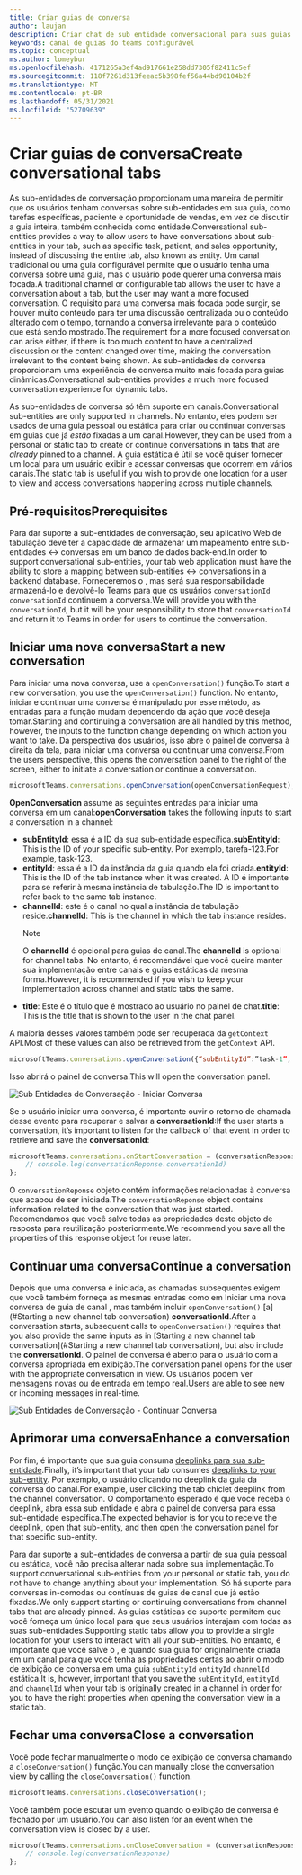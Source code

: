 ```yaml
---
title: Criar guias de conversa
author: laujan
description: Criar chat de sub entidade conversacional para suas guias de canal
keywords: canal de guias do teams configurável
ms.topic: conceptual
ms.author: lomeybur
ms.openlocfilehash: 4171265a3ef4ad917661e258dd7305f82411c5ef
ms.sourcegitcommit: 118f7261d313feeac5b398fef56a44bd90104b2f
ms.translationtype: MT
ms.contentlocale: pt-BR
ms.lasthandoff: 05/31/2021
ms.locfileid: "52709639"
---
```

# <a name="create-conversational-tabs"></a><span data-ttu-id="65748-104">Criar guias de conversa</span><span class="sxs-lookup"><span data-stu-id="65748-104">Create conversational tabs</span></span>

<span data-ttu-id="65748-105">As sub-entidades de conversação proporcionam uma maneira de permitir que os usuários tenham conversas sobre sub-entidades em sua guia, como tarefas específicas, paciente e oportunidade de vendas, em vez de discutir a guia inteira, também conhecida como entidade.</span><span class="sxs-lookup"><span data-stu-id="65748-105">Conversational sub-entities provides a way to allow users to have conversations about sub-entities in your tab, such as specific task, patient, and sales opportunity, instead of discussing the entire tab, also known as entity.</span></span> <span data-ttu-id="65748-106">Um canal tradicional ou uma guia configurável permite que o usuário tenha uma conversa sobre uma guia, mas o usuário pode querer uma conversa mais focada.</span><span class="sxs-lookup"><span data-stu-id="65748-106">A traditional channel or configurable tab allows the user to have a conversation about a tab, but the user may want a more focused conversation.</span></span> <span data-ttu-id="65748-107">O requisito para uma conversa mais focada pode surgir, se houver muito conteúdo para ter uma discussão centralizada ou o conteúdo alterado com o tempo, tornando a conversa irrelevante para o conteúdo que está sendo mostrado.</span><span class="sxs-lookup"><span data-stu-id="65748-107">The requirement for a more focused conversation can arise either, if there is too much content to have a centralized discussion or the content changed over time, making the conversation irrelevant to the content being shown.</span></span> <span data-ttu-id="65748-108">As sub-entidades de conversa proporcionam uma experiência de conversa muito mais focada para guias dinâmicas.</span><span class="sxs-lookup"><span data-stu-id="65748-108">Conversational sub-entities provides a much more focused conversation experience for dynamic tabs.</span></span>

<span data-ttu-id="65748-109">As sub-entidades de conversa só têm suporte em canais.</span><span class="sxs-lookup"><span data-stu-id="65748-109">Conversational sub-entities are only supported in channels.</span></span> <span data-ttu-id="65748-110">No entanto, eles podem ser usados de uma guia pessoal ou estática para criar ou continuar conversas em guias que já *estão* fixadas a um canal.</span><span class="sxs-lookup"><span data-stu-id="65748-110">However, they can be used from a personal or static tab to create or continue conversations in tabs that are *already* pinned to a channel.</span></span> <span data-ttu-id="65748-111">A guia estática é útil se você quiser fornecer um local para um usuário exibir e acessar conversas que ocorrem em vários canais.</span><span class="sxs-lookup"><span data-stu-id="65748-111">The static tab is useful if you wish to provide one location for a user to view and access conversations happening across multiple channels.</span></span>

## <a name="prerequisites"></a><span data-ttu-id="65748-112">Pré-requisitos</span><span class="sxs-lookup"><span data-stu-id="65748-112">Prerequisites</span></span>

<span data-ttu-id="65748-113">Para dar suporte a sub-entidades de conversação, seu aplicativo Web de tabulação deve ter a capacidade de armazenar um mapeamento entre sub-entidades ↔ conversas em um banco de dados back-end.</span><span class="sxs-lookup"><span data-stu-id="65748-113">In order to support conversational sub-entities, your tab web application must have the ability to store a mapping between sub-entities ↔ conversations in a backend database.</span></span> <span data-ttu-id="65748-114">Forneceremos o , mas será sua responsabilidade armazená-lo e devolvê-lo Teams para que os usuários `conversationId` `conversationId` continuem a conversa.</span><span class="sxs-lookup"><span data-stu-id="65748-114">We will provide you with the `conversationId`, but it will be your responsibility to store that `conversationId` and return it to Teams in order for users to continue the conversation.</span></span>

## <a name="start-a-new-conversation"></a><span data-ttu-id="65748-115">Iniciar uma nova conversa</span><span class="sxs-lookup"><span data-stu-id="65748-115">Start a new conversation</span></span>

<span data-ttu-id="65748-116">Para iniciar uma nova conversa, use a `openConversation()` função.</span><span class="sxs-lookup"><span data-stu-id="65748-116">To start a new conversation, you use the `openConversation()` function.</span></span> <span data-ttu-id="65748-117">No entanto, iniciar e continuar uma conversa é manipulado por esse método, as entradas para a função mudam dependendo da ação que você deseja tomar.</span><span class="sxs-lookup"><span data-stu-id="65748-117">Starting and continuing a conversation are all handled by this method, however, the inputs to the function change depending on which action you want to take.</span></span> <span data-ttu-id="65748-118">Da perspectiva dos usuários, isso abre o painel de conversa à direita da tela, para iniciar uma conversa ou continuar uma conversa.</span><span class="sxs-lookup"><span data-stu-id="65748-118">From the users perspective, this opens the conversation panel to the right of the screen, either to initiate a conversation or continue a conversation.</span></span>

``` javascript
microsoftTeams.conversations.openConversation(openConversationRequest);
```

<span data-ttu-id="65748-119">**OpenConversation** assume as seguintes entradas para iniciar uma conversa em um canal:</span><span class="sxs-lookup"><span data-stu-id="65748-119">**openConversation** takes the following inputs to start a conversation in a channel:</span></span>

* <span data-ttu-id="65748-120">**subEntityId**: essa é a ID da sua sub-entidade específica.</span><span class="sxs-lookup"><span data-stu-id="65748-120">**subEntityId**: This is the ID of your specific sub-entity.</span></span> <span data-ttu-id="65748-121">Por exemplo, tarefa-123.</span><span class="sxs-lookup"><span data-stu-id="65748-121">For example, task-123.</span></span>
* <span data-ttu-id="65748-122">**entityId**: essa é a ID da instância da guia quando ela foi criada.</span><span class="sxs-lookup"><span data-stu-id="65748-122">**entityId**: This is the ID of the tab instance when it was created.</span></span> <span data-ttu-id="65748-123">A ID é importante para se referir à mesma instância de tabulação.</span><span class="sxs-lookup"><span data-stu-id="65748-123">The ID is important to refer back to the same tab instance.</span></span>
* <span data-ttu-id="65748-124">**channelId**: este é o canal no qual a instância de tabulação reside.</span><span class="sxs-lookup"><span data-stu-id="65748-124">**channelId**: This is the channel in which the tab instance resides.</span></span>
   > [!NOTE]
   > <span data-ttu-id="65748-125">O **channelId** é opcional para guias de canal.</span><span class="sxs-lookup"><span data-stu-id="65748-125">The **channelId** is optional for channel tabs.</span></span> <span data-ttu-id="65748-126">No entanto, é recomendável que você queira manter sua implementação entre canais e guias estáticas da mesma forma.</span><span class="sxs-lookup"><span data-stu-id="65748-126">However, it is recommended if you wish to keep your implementation across channel and static tabs the same.</span></span>
* <span data-ttu-id="65748-127">**title**: Este é o título que é mostrado ao usuário no painel de chat.</span><span class="sxs-lookup"><span data-stu-id="65748-127">**title**: This is the title that is shown to the user in the chat panel.</span></span>

<span data-ttu-id="65748-128">A maioria desses valores também pode ser recuperada da `getContext` API.</span><span class="sxs-lookup"><span data-stu-id="65748-128">Most of these values can also be retrieved from the `getContext` API.</span></span>

```javascript
microsoftTeams.conversations.openConversation({“subEntityId”:”task-1”, “entityId”: “tabInstanceId-1”, “channelId”: ”19:baa6e71f65b948d189bf5c892baa8e5a@thread.skype”, “title”: "Task Title”});
```

<span data-ttu-id="65748-129">Isso abrirá o painel de conversa.</span><span class="sxs-lookup"><span data-stu-id="65748-129">This will open the conversation panel.</span></span>

![Sub Entidades de Conversação - Iniciar Conversa](~/assets/images/tabs/conversational-subentities/start-conversation.png)

<span data-ttu-id="65748-131">Se o usuário iniciar uma conversa, é importante ouvir o retorno de chamada desse evento para recuperar e salvar a **conversationId**:</span><span class="sxs-lookup"><span data-stu-id="65748-131">If the user starts a conversation, it’s important to listen for the callback of that event in order to retrieve and save the **conversationId**:</span></span>

```javascript
microsoftTeams.conversations.onStartConversation = (conversationResponse) => {
    // console.log(conversationReponse.conversationId)
};
```

<span data-ttu-id="65748-132">O `conversationReponse` objeto contém informações relacionadas à conversa que acabou de ser iniciada.</span><span class="sxs-lookup"><span data-stu-id="65748-132">The `conversationReponse` object contains information related to the conversation that was just started.</span></span> <span data-ttu-id="65748-133">Recomendamos que você salve todas as propriedades deste objeto de resposta para reutilização posteriormente.</span><span class="sxs-lookup"><span data-stu-id="65748-133">We recommend you save all the properties of this response object for reuse later.</span></span>

## <a name="continue-a-conversation"></a><span data-ttu-id="65748-134">Continuar uma conversa</span><span class="sxs-lookup"><span data-stu-id="65748-134">Continue a conversation</span></span>

<span data-ttu-id="65748-135">Depois que uma conversa é iniciada, as chamadas subsequentes exigem que você também forneça as mesmas entradas como em Iniciar uma nova conversa de guia de canal , mas também incluir `openConversation()` [a](#Starting a new channel tab conversation) **conversationId**.</span><span class="sxs-lookup"><span data-stu-id="65748-135">After a conversation starts, subsequent calls to `openConversation()` requires that you also provide the same inputs as in [Starting a new channel tab conversation](#Starting a new channel tab conversation), but also include the **conversationId**.</span></span> <span data-ttu-id="65748-136">O painel de conversa é aberto para o usuário com a conversa apropriada em exibição.</span><span class="sxs-lookup"><span data-stu-id="65748-136">The conversation panel opens for the user with the appropriate conversation in view.</span></span> <span data-ttu-id="65748-137">Os usuários podem ver mensagens novas ou de entrada em tempo real.</span><span class="sxs-lookup"><span data-stu-id="65748-137">Users are able to see new or incoming messages in real-time.</span></span>

![Sub Entidades de Conversação - Continuar Conversa](~/assets/images/tabs/conversational-subentities/continue-conversation.png)

## <a name="enhance-a-conversation"></a><span data-ttu-id="65748-139">Aprimorar uma conversa</span><span class="sxs-lookup"><span data-stu-id="65748-139">Enhance a conversation</span></span>

<span data-ttu-id="65748-140">Por fim, é importante que sua guia consuma [deeplinks para sua sub-entidade](~/concepts/build-and-test/deep-links.md).</span><span class="sxs-lookup"><span data-stu-id="65748-140">Finally, it’s important that your tab consumes [deeplinks to your sub-entity](~/concepts/build-and-test/deep-links.md).</span></span> <span data-ttu-id="65748-141">Por exemplo, o usuário clicando no deeplink da guia da conversa do canal.</span><span class="sxs-lookup"><span data-stu-id="65748-141">For example, user clicking the tab chiclet deeplink from the channel conversation.</span></span> <span data-ttu-id="65748-142">O comportamento esperado é que você receba o deeplink, abra essa sub entidade e abra o painel de conversa para essa sub-entidade específica.</span><span class="sxs-lookup"><span data-stu-id="65748-142">The expected behavior is for you to receive the deeplink, open that sub-entity, and then open the conversation panel for that specific sub-entity.</span></span>

<span data-ttu-id="65748-143">Para dar suporte a sub-entidades de conversa a partir de sua guia pessoal ou estática, você não precisa alterar nada sobre sua implementação.</span><span class="sxs-lookup"><span data-stu-id="65748-143">To support conversational sub-entities from your personal or static tab, you do not have to change anything about your implementation.</span></span> <span data-ttu-id="65748-144">Só há suporte para conversas in-comodas ou contínuas de guias de canal que já estão fixadas.</span><span class="sxs-lookup"><span data-stu-id="65748-144">We only support starting or continuing conversations from channel tabs that are already pinned.</span></span> <span data-ttu-id="65748-145">As guias estáticas de suporte permitem que você forneça um único local para que seus usuários interajam com todas as suas sub-entidades.</span><span class="sxs-lookup"><span data-stu-id="65748-145">Supporting static tabs allow you to provide a single location for your users to interact with all your sub-entities.</span></span> <span data-ttu-id="65748-146">No entanto, é importante que você salve o , e quando sua guia for originalmente criada em um canal para que você tenha as propriedades certas ao abrir o modo de exibição de conversa em uma guia `subEntityId` `entityId` `channelId` estática.</span><span class="sxs-lookup"><span data-stu-id="65748-146">It is, however, important that you save the `subEntityId`, `entityId`, and `channelId` when your tab is originally created in a channel in order for you to have the right properties when opening the conversation view in a static tab.</span></span>

## <a name="close-a-conversation"></a><span data-ttu-id="65748-147">Fechar uma conversa</span><span class="sxs-lookup"><span data-stu-id="65748-147">Close a conversation</span></span>

<span data-ttu-id="65748-148">Você pode fechar manualmente o modo de exibição de conversa chamando a `closeConversation()` função.</span><span class="sxs-lookup"><span data-stu-id="65748-148">You can manually close the conversation view by calling the `closeConversation()` function.</span></span>

```javascript
microsoftTeams.conversations.closeConversation();
```

<span data-ttu-id="65748-149">Você também pode escutar um evento quando o exibição de conversa é fechado por um usuário.</span><span class="sxs-lookup"><span data-stu-id="65748-149">You can also listen for an event when the conversation view is closed by a user.</span></span>

```javascript
microsoftTeams.conversations.onCloseConversation = (conversationResponse) => {
    // console.log(conversationResponse)
};
```
